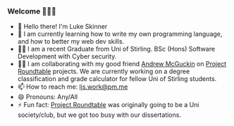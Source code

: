 ### Welcome 👋👋👋


- 👋 Hello there! I'm Luke Skinner
- 🌱 I am currently learning how to write my own programming language, and how to better my web dev skills.
- 👨‍🎓 I am a recent Graduate from Uni of Stirling. BSc (Hons) Software Development with Cyber security.
- 👨‍💻 I am collaborating with my good friend [Andrew McGuckin](https://github.com/AndrewMcGuckin) on [Project Roundtable](https://github.com/Project-Roundtable) projects. We are currently working on a degree classification and grade calculator for fellow Uni of Stirling students.
- 📫 How to reach me: ljs.work@pm.me
- 😄 Pronouns: Any/All
- ⚡ Fun fact: [Project Roundtable](https://github.com/Project-Roundtable) was originally going to be a Uni society/club, but we got too busy with our dissertations.

